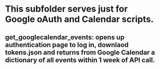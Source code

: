 <h1>This subfolder serves just for Google oAuth and Calendar scripts.</h1>

<h2>get_googlecalendar_events: opens up authentication page to log in, downlaod tokens.json and returns from Google Calendar a
dictionary of all events within 1 week of API call. </h2>
